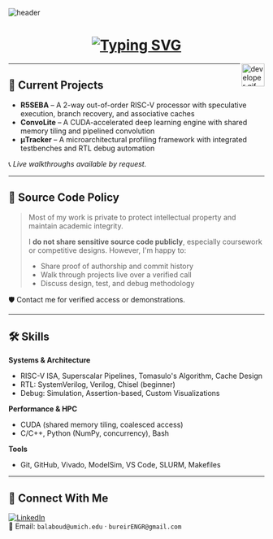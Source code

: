 <!-- Header Banner (Fixed) -->
![header](https://capsule-render.vercel.app/api?type=wave&color=0:2E8BC0,100:1B1F3B&height=300&section=header&text=Bureir%20Alaboudi&fontSize=75&animation=fadeIn&fontAlignY=35&desc=Systems%20%7C%20HPC&desc2=Architecture&descAlignY=55&descAlign=50)



<!-- Typing SVG Intro -->
<h1 align="center">
  <a href="https://git.io/typing-svg">
    <img src="https://readme-typing-svg.herokuapp.com?font=Fira+Code&weight=700&size=24&pause=1000&center=true&vCenter=true&width=435&lines=Hey+%F0%9F%91%8B+I'm+Bureir+Alaboudi;UMich+Computer+Engineering;Systems+%2F+Architecture+%2F+HPC+Lover" alt="Typing SVG" />
  </a>
</h1>

<img src="https://github.com/HalemoGPA/HalemoGPA/blob/main/images/Developer.gif" alt="developer gif" align="right" height="45px">

---

## 🔧 Current Projects

- **R5SEBA** – A 2-way out-of-order RISC-V processor with speculative execution, branch recovery, and associative caches  
- **ConvoLite** – A CUDA-accelerated deep learning engine with shared memory tiling and pipelined convolution  
- **μTracker** – A microarchitectural profiling framework with integrated testbenches and RTL debug automation  

📞 *Live walkthroughs available by request.*

---

## 📣 Source Code Policy

> Most of my work is private to protect intellectual property and maintain academic integrity.  
>  
> I **do not share sensitive source code publicly**, especially coursework or competitive designs. However, I'm happy to:  
> - Share proof of authorship and commit history  
> - Walk through projects live over a verified call  
> - Discuss design, test, and debug methodology  

🛡️ Contact me for verified access or demonstrations.

---

## 🛠️ Skills

**Systems & Architecture**
- RISC-V ISA, Superscalar Pipelines, Tomasulo's Algorithm, Cache Design  
- RTL: SystemVerilog, Verilog, Chisel (beginner)  
- Debug: Simulation, Assertion-based, Custom Visualizations  

**Performance & HPC**
- CUDA (shared memory tiling, coalesced access)  
- C/C++, Python (NumPy, concurrency), Bash  

**Tools**
- Git, GitHub, Vivado, ModelSim, VS Code, SLURM, Makefiles  

---

## 🔗 Connect With Me

[![LinkedIn](https://img.shields.io/badge/LinkedIn-blue?logo=linkedin&logoColor=white&style=for-the-badge)](https://www.linkedin.com/in/bureir/)  
📧 Email: `balaboud@umich.edu` · `bureirENGR@gmail.com`

<!-- Optional: Buy Me A Coffee
If you like what I do, maybe consider buying me a coffee 🥺👉👈

[![Buy Me A Coffee](https://cdn.buymeacoffee.com/buttons/v2/default-red.png)](https://www.buymeacoffee.com/YOURUSERNAME)
-->
